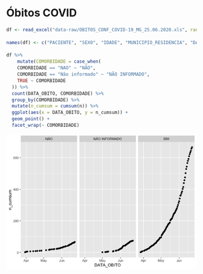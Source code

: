 Óbitos COVID
================

``` r
df <- read_excel("data-raw/OBITOS_CONF_COVID-19_MG_25.06.2020.xls", range = "A3:F809")

names(df) <- c("PACIENTE", "SEXO", "IDADE", "MUNICIPIO_RESIDENCIA", "DATA_OBITO", "COMORBIDADE")

df %>% 
    mutate(COMORBIDADE = case_when(
    COMORBIDADE == "NAO" ~ "NÃO",
    COMORBIDADE == "Não informado" ~ "NÃO INFORMADO",
    TRUE ~ COMORBIDADE
  )) %>% 
  count(DATA_OBITO, COMORBIDADE) %>% 
  group_by(COMORBIDADE) %>% 
  mutate(n_cumsum = cumsum(n)) %>% 
  ggplot(aes(x = DATA_OBITO, y = n_cumsum)) +
  geom_point() +
  facet_wrap(~ COMORBIDADE)
```

![](hw03-analise-viz-dados_files/figure-gfm/unnamed-chunk-2-1.png)<!-- -->
